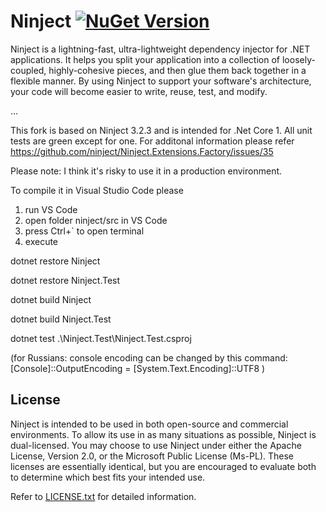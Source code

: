 # Ninject [![NuGet Version](http://img.shields.io/nuget/v/Ninject.svg?style=flat)](https://www.nuget.org/packages/Ninject/) 
Ninject is a lightning-fast, ultra-lightweight dependency injector for .NET applications. It helps you split your
application into a collection of loosely-coupled, highly-cohesive pieces, and then glue them back together in a
flexible manner. By using Ninject to support your software's architecture, your code will become easier to write,
reuse, test, and modify.

...


This fork is based on Ninject 3.2.3 and is intended for .Net Core 1. All unit tests are green except for one.
For additonal information please refer https://github.com/ninject/Ninject.Extensions.Factory/issues/35

Please note: I think it's risky to use it in a production environment.


To compile it in Visual Studio Code please
1) run VS Code
2) open folder ninject/src in VS Code
3) press Ctrl+` to open terminal
4) execute

dotnet restore Ninject

dotnet restore Ninject.Test

dotnet build Ninject

dotnet build Ninject.Test

dotnet test .\Ninject.Test\Ninject.Test.csproj


(for Russians: console encoding can be changed by this command: [Console]::OutputEncoding = [System.Text.Encoding]::UTF8 )


## License
Ninject is intended to be used in both open-source and commercial environments. To allow its use in as many
situations as possible, Ninject is dual-licensed. You may choose to use Ninject under either the Apache License,
Version 2.0, or the Microsoft Public License (Ms-PL). These licenses are essentially identical, but you are
encouraged to evaluate both to determine which best fits your intended use.

Refer to [LICENSE.txt](https://github.com/ninject/ninject/blob/master/LICENSE.txt) for detailed information.